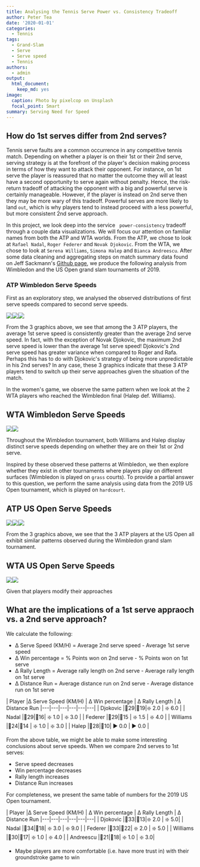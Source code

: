```yaml
---
title: Analysing the Tennis Serve Power vs. Consistency Tradeoff
author: Peter Tea
date: '2020-01-01'
categories:
  - Tennis
tags:
  - Grand-Slam
  - Serve
  - Serve speed
  - Tennis
authors:
  - admin
output:
  html_document:
    keep_md: yes
image:
  caption: Photo by pixelcop on Unsplash
  focal_point: Smart
summary: Serving Need for Speed
---
```



## How do 1st serves differ from 2nd serves?
Tennis serve faults are a common occurrence in any competitive tennis match. Depending on whether a player is on their 1st or their 2nd serve, serving strategy is at the forefront of the player's decision making process in terms of how they want to attack their opponent. For instance, on 1st serve the player is reassured that no matter the outcome they will at least have a second opportunity to serve again without penalty. Hence, the risk-return tradeoff of attacking the opponent with a big and powerful serve is certainly manageable. However, if the player is instead on 2nd serve then they may be more wary of this tradeoff. Powerful serves are more likely to land ``out``, which is why players tend to instead proceed with a less powerful, but more consistent 2nd serve approach.


In this project, we look deep into the service `` power-consistency`` tradeoff through a couple data visualizations. We will focus our attention on familiar names from both the ATP and WTA worlds. From the ATP, we chose to look at ``Rafael Nadal``, ``Roger Federer`` and ``Novak Djokovic``. From the WTA, we chose to look at ``Serena Williams``, ``Simona Halep`` and ``Bianca Andreescu``. After some data cleaning and aggregating steps on match summary data found on Jeff Sackmann's [Github page](https://github.com/JeffSackmann/tennis_atp/blob/master/README.md), we produce the following analysis from Wimbledon and the US Open grand slam tournaments of 2019. 





### ATP Wimbledon Serve Speeds


First as an exploratory step, we analysed the observed distributions of first serve speeds compared to second serve speeds.

![](index_files/figure-html/pressure2-1.png)<!-- -->![](index_files/figure-html/pressure2-2.png)<!-- -->![](index_files/figure-html/pressure2-3.png)<!-- -->


From the 3 graphics above, we see that among the 3 ATP players, the average 1st serve speed is consistently greater than the average 2nd serve speed. In fact, with the exception of Novak Djokovic, the maximum 2nd serve speed is lower than the average 1st serve speed! Djokovic's 2nd serve speed has greater variance when compared to Roger and Rafa. Perhaps this has to do with Djokovic's strategy of being more unpredictable in his 2nd serves? In any case, these 3 graphics indicate that these 3 ATP players tend to switch up their serve approaches given the situation of the match. 



In the women's game, we observe the same pattern when we look at the 2 WTA players who reached the Wimbledon final (Halep def. Williams). 

## WTA Wimbledon Serve Speeds
![](index_files/figure-html/pressure-1.png)<!-- -->![](index_files/figure-html/pressure-2.png)<!-- -->

Throughout the Wimbledon tournament, both Williams and Halep display distinct serve speeds depending on whether they are on their 1st or 2nd serve.



Inspired by these observed these patterns at Wimbledon, we then explore whether they exist in other tournaments where players play on different surfaces (Wimbledon is played on ``grass`` courts). To provide a partial answer to this question, we perform the same analysis using data from the 2019 US Open tournament, which is played on ``hardcourt``. 


## ATP US Open Serve Speeds



![](index_files/figure-html/USOpen_res-1.png)<!-- -->![](index_files/figure-html/USOpen_res-2.png)<!-- -->![](index_files/figure-html/USOpen_res-3.png)<!-- -->

From the 3 graphics above, we see that the 3 ATP players at the US Open all exhibit similar patterns observed during the Wimbledon grand slam tournament.


## WTA US Open Serve Speeds




![](index_files/figure-html/USOpen_res_WTA-1.png)<!-- -->![](index_files/figure-html/USOpen_res_WTA-2.png)<!-- -->


Given that players modify their approaches 


## What are the implications of a 1st serve appraoch vs. a 2nd serve approach?
We calculate the following:
- Δ Serve Speed (KM/H) = Average 2nd serve speed - Average 1st serve speed
- Δ Win percentage = % Points won on 2nd serve - % Points won on 1st serve
- Δ Rally Length = Average rally length on 2nd serve  - Average rally length on 1st serve
- Δ Distance Run = Average distance run on 2nd serve - Average distance run on 1st serve

| Player |Δ Serve Speed (KM/H) | Δ Win percentage  |  Δ Rally Length | Δ Distance Run
|---|---|---|---|---|---|
| Djokovic  |🔻29|🔻19|❇️ 2.0   | ❇️ 6.0  | 
| Nadal  |🔻29|🔻16| ❇️ 1.0  | ❇️ 3.0  | 
| Federer  |🔻29|🔻15 | ❇️ 1.5  | ❇️ 4.0 |
| Williams |🔻24|🔻14 | ❇️ 1.0  |  ❇️ 3.0 |
| Halep |🔻28|🔻10| ▶️ 0.0  | ▶️ 0.0  |


From the above table, we might be able to make some interesting conclusions about serve speeds. When we compare 2nd serves to 1st serves:

- Serve speed decreases
- Win percentage decreases
- Rally length increases
- Distance Run increases


For completeness, we present the same table of numbers for the 2019 US Open tournament.

| Player |Δ Serve Speed (KM/H) | Δ Win percentage  |  Δ Rally Length | Δ Distance Run
|---|---|---|---|---|---|
| Djokovic  |🔻33|🔻13|❇️ 2.0   | ❇️ 5.0|
| Nadal  |🔻34|🔻18| ❇️ 3.0  | ❇️ 9.0  | 
| Federer  |🔻33|🔻22| ❇️ 2.0 | ❇️ 5.0 |
| Williams |🔻30|🔻17| ❇️ 1.0  |  ❇️ 4.0 |
| Andreescu |🔻21|🔻18|  ❇️ 1.0 | ❇️ 3.0|








- Maybe players are more comfortable (i.e. have more trust in) with their groundstroke game to win


